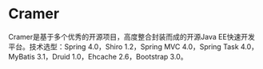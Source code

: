 # Cramer
Cramer是基于多个优秀的开源项目，高度整合封装而成的开源Java EE快速开发平台。技术选型：Spring 4.0，Shiro 1.2，Spring MVC 4.0，Spring Task 4.0，MyBatis 3.1，Druid 1.0，Ehcache 2.6，Bootstrap 3.0。
